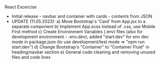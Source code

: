 React Excercise
- Initial release - navbar and container with cards - contents from JSON
- UPDATE (11.05.2023): 
a) Move Bootstrap's 'Card' from App.jsx to a separate component
b) Implement App.scss instead of .css, use Mobile First method
c) Create Environment Variables (.env) files (also for development environment - .env.dev); added "start:dev" for env dev mode in package.json (to use development/test mode => "npm run start:dev")
d) Change Bootstrap's "Container" to "Container Fluid" in heading/navbar section
e) General code cleaning and removing unused files and code lines
